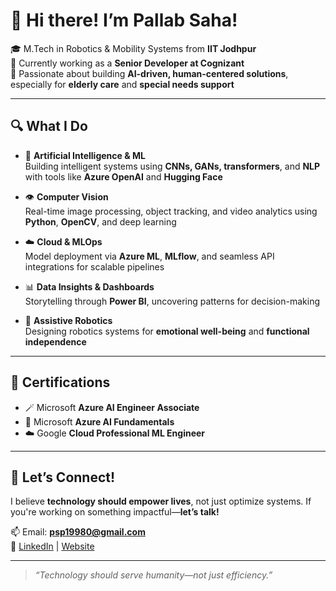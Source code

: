 <!-- # Welcome visitor -->

# 👋 Hi there!  I’m Pallab Saha!

🎓 M.Tech in Robotics & Mobility Systems from **IIT Jodhpur**  
💼 Currently working as a **Senior Developer at Cognizant**  
🧠 Passionate about building **AI-driven, human-centered solutions**, especially for **elderly care** and **special needs support**

---

## 🔍 What I Do

- 🧠 **Artificial Intelligence & ML**  
  Building intelligent systems using **CNNs, GANs, transformers**, and **NLP** with tools like **Azure OpenAI** and **Hugging Face**

- 👁️ **Computer Vision**  
  Real-time image processing, object tracking, and video analytics using **Python**, **OpenCV**, and deep learning

- ☁️ **Cloud & MLOps**  
  Model deployment via **Azure ML**, **MLflow**, and seamless API integrations for scalable pipelines

- 📊 **Data Insights & Dashboards**  
  Storytelling through **Power BI**, uncovering patterns for decision-making

- 🤖 **Assistive Robotics**  
  Designing robotics systems for **emotional well-being** and **functional independence**

---

## 🏅 Certifications

- 🪄 Microsoft **Azure AI Engineer Associate**
- 📘 Microsoft **Azure AI Fundamentals**
- ☁️ Google **Cloud Professional ML Engineer**

---

## 💬 Let’s Connect!

I believe **technology should empower lives**, not just optimize systems. If you're working on something impactful—**let’s talk!**

📫 Email: **psp19980@gmail.com**  
🔗 [LinkedIn](https://www.linkedin.com/in/pallab-saha-p7s/) | [Website](https://pallabsaha.in/) 

---

> _“Technology should serve humanity—not just efficiency.”_


<!--
**pallab-saha-git/pallab-saha-git** is a ✨ _special_ ✨ repository because its `README.md` (this file) appears on your GitHub profile.

Here are some ideas to get you started:

- 🔭 I’m currently working on ...
- 🌱 I’m currently learning ...
- 👯 I’m looking to collaborate on ...
- 🤔 I’m looking for help with ...
- 💬 Ask me about ...
- 📫 How to reach me: ...
- 😄 Pronouns: ...
- ⚡ Fun fact: ...
-->
